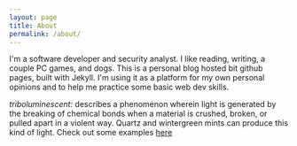 ```yaml
---
layout: page
title: About
permalink: /about/
---
```


I'm a software developer and security analyst. I like reading, writing, a couple PC games, and dogs. This is a personal blog hosted bit github pages, built with Jekyll. I'm using it as a platform for my own personal opinions and to help me practice some basic web dev skills.

*triboluminescent:* describes a phenomenon wherein light is generated by the breaking of chemical bonds when a material is crushed, broken, or pulled apart in a violent way. Quartz and wintergreen mints can produce this kind of light. Check out some examples [here](https://www.youtube.com/watch?v=hPtCvReouCM)